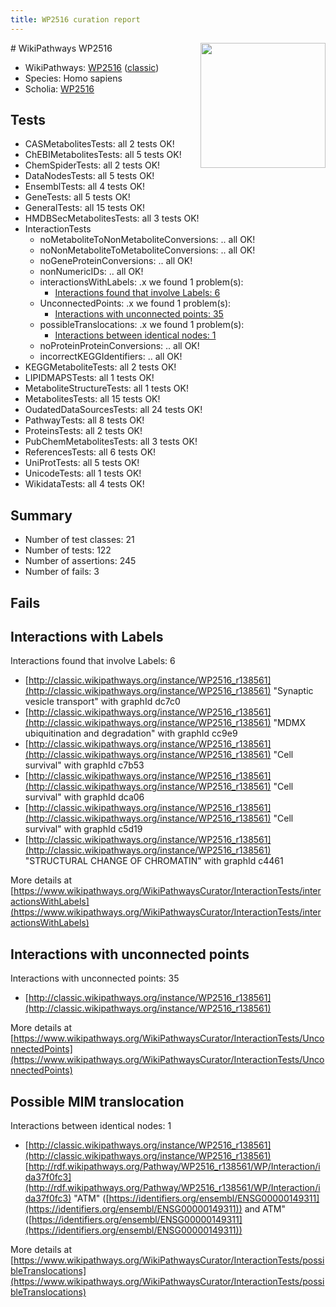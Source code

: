 ```yaml
---
title: WP2516 curation report
---
```


<img style="float: right; width: 200px" src="https://upload.wikimedia.org/wikipedia/commons/thumb/8/83/Wplogo_with_text_500.png/640px-Wplogo_with_text_500.png" />
# WikiPathways WP2516

* WikiPathways: [WP2516](https://wikipathways.org/pathways/WP2516) ([classic](https://classic.wikipathways.org/instance/WP2516))
* Species: Homo sapiens
* Scholia: [WP2516](https://scholia.toolforge.org/wikipathways/WP2516)
## Tests
* CASMetabolitesTests: all 2 tests OK!
* ChEBIMetabolitesTests: all 5 tests OK!
* ChemSpiderTests: all 2 tests OK!
* DataNodesTests: all 5 tests OK!
* EnsemblTests: all 4 tests OK!
* GeneTests: all 5 tests OK!
* GeneralTests: all 15 tests OK!
* HMDBSecMetabolitesTests: all 3 tests OK!
* InteractionTests
    * noMetaboliteToNonMetaboliteConversions: .. all OK!
    * noNonMetaboliteToMetaboliteConversions: .. all OK!
    * noGeneProteinConversions: .. all OK!
    * nonNumericIDs: .. all OK!
    * interactionsWithLabels: .x we found 1 problem(s):
        * [Interactions found that involve Labels: 6](#630d267d)
    * UnconnectedPoints: .x we found 1 problem(s):
        * [Interactions with unconnected points: 35](#7f1d40ba)
    * possibleTranslocations: .x we found 1 problem(s):
        * [Interactions between identical nodes: 1](#1c118206)
    * noProteinProteinConversions: .. all OK!
    * incorrectKEGGIdentifiers: .. all OK!
* KEGGMetaboliteTests: all 2 tests OK!
* LIPIDMAPSTests: all 1 tests OK!
* MetaboliteStructureTests: all 1 tests OK!
* MetabolitesTests: all 15 tests OK!
* OudatedDataSourcesTests: all 24 tests OK!
* PathwayTests: all 8 tests OK!
* ProteinsTests: all 2 tests OK!
* PubChemMetabolitesTests: all 3 tests OK!
* ReferencesTests: all 6 tests OK!
* UniProtTests: all 5 tests OK!
* UnicodeTests: all 1 tests OK!
* WikidataTests: all 4 tests OK!


## Summary

* Number of test classes: 21
* Number of tests: 122
* Number of assertions: 245
* Number of fails: 3

## Fails

<a name="630d267d" />

## Interactions with Labels

Interactions found that involve Labels: 6

* [http://classic.wikipathways.org/instance/WP2516_r138561](http://classic.wikipathways.org/instance/WP2516_r138561) "Synaptic vesicle transport" with graphId dc7c0
* [http://classic.wikipathways.org/instance/WP2516_r138561](http://classic.wikipathways.org/instance/WP2516_r138561) "MDMX ubiquitination 
and degradation" with graphId cc9e9
* [http://classic.wikipathways.org/instance/WP2516_r138561](http://classic.wikipathways.org/instance/WP2516_r138561) "Cell survival" with graphId c7b53
* [http://classic.wikipathways.org/instance/WP2516_r138561](http://classic.wikipathways.org/instance/WP2516_r138561) "Cell survival" with graphId dca06
* [http://classic.wikipathways.org/instance/WP2516_r138561](http://classic.wikipathways.org/instance/WP2516_r138561) "Cell survival" with graphId c5d19
* [http://classic.wikipathways.org/instance/WP2516_r138561](http://classic.wikipathways.org/instance/WP2516_r138561) "STRUCTURAL CHANGE
OF CHROMATIN" with graphId c4461


More details at [https://www.wikipathways.org/WikiPathwaysCurator/InteractionTests/interactionsWithLabels](https://www.wikipathways.org/WikiPathwaysCurator/InteractionTests/interactionsWithLabels)

<a name="7f1d40ba" />

## Interactions with unconnected points

Interactions with unconnected points: 35

* [http://classic.wikipathways.org/instance/WP2516_r138561](http://classic.wikipathways.org/instance/WP2516_r138561)


More details at [https://www.wikipathways.org/WikiPathwaysCurator/InteractionTests/UnconnectedPoints](https://www.wikipathways.org/WikiPathwaysCurator/InteractionTests/UnconnectedPoints)

<a name="1c118206" />

## Possible MIM translocation

Interactions between identical nodes: 1

* [http://classic.wikipathways.org/instance/WP2516_r138561](http://classic.wikipathways.org/instance/WP2516_r138561) [http://rdf.wikipathways.org/Pathway/WP2516_r138561/WP/Interaction/ida37f0fc3](http://rdf.wikipathways.org/Pathway/WP2516_r138561/WP/Interaction/ida37f0fc3) "ATM" ([https://identifiers.org/ensembl/ENSG00000149311](https://identifiers.org/ensembl/ENSG00000149311)) and 
ATM" ([https://identifiers.org/ensembl/ENSG00000149311](https://identifiers.org/ensembl/ENSG00000149311))


More details at [https://www.wikipathways.org/WikiPathwaysCurator/InteractionTests/possibleTranslocations](https://www.wikipathways.org/WikiPathwaysCurator/InteractionTests/possibleTranslocations)

